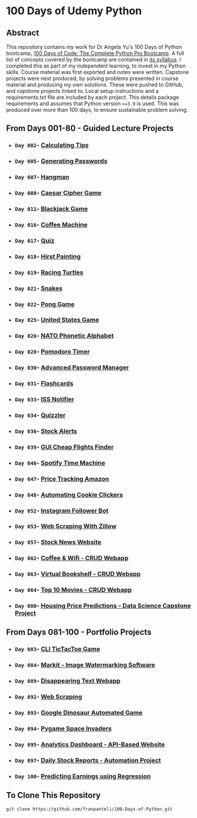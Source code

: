  # 100 Days of Udemy Python 
## Abstract 
This repository contains my work for Dr Angela Yu's 100 Days of Python bootcamp, [100 Days of Code: The Complete Python Pro Bootcamp](https://www.udemy.com/course/100-days-of-code/?kw=100+day&src=sac&couponCode=ACCAGE0923). A full list of concepts covered by the bootcamp are contained in [its syllabus](https://github.com/franpanteli/100-Days-of-Python/blob/main/syllabus.pdf). I completed this as part of my independent learning, to invest in my Python skills. Course material was first exported and notes were written. Capstone projects were next produced, by solving problems presented in course material and producing my own solutions. These were pushed to GitHub, and capstone projects linked to. Local setup instructions and a requirements.txt file are included by each project. This details package requirements and assumes that Python version `>=3.9` is used. This was produced over more than 100 days, to ensure sustainable problem solving.

## From **Days 001-80** - Guided Lecture Projects
- ### `Day 002`- [Calculating Tips](./Days%20001-005/Day_002/)
- ### `Day 005`- [Generating Passwords](./Days%20001-005/Day_005/)
- ### `Day 007`- [Hangman](./Days%20006-010/Day_007/)
- ### `Day 008`- [Caesar Cipher Game](./Days%20006-010/Day_008/)
- ### `Day 011`- [Blackjack Game](./Days%20011-015/Day_011/)
- ### `Day 016`- [Coffee Machine](./Days%20016-020/Day_016/)
- ### `Day 017`- [Quiz](./Days%20016-020/Day_017/)
- ### `Day 018`- [Hirst Painting](./Days%20016-020/Day_018/)
- ### `Day 019`- [Racing Turtles](./Days%20016-020/Day_019/)
- ### `Day 021`- [Snakes](./Days%20021-025/Day_021/)
- ### `Day 022`- [Pong Game](./Days%20021-025/Day_022/)
- ### `Day 025`- [United States Game](./Days%20021-025/Day_025/)
- ### `Day 026`- [NATO Phonetic Alphabet](./Days%20026-030/Day_026/)
- ### `Day 028`- [Pomodoro Timer](./Days%20026-030/Day_028/)
- ### `Day 030`- [Advanced Password Manager](./Days%20026-030/Day_030/)
- ### `Day 031`- [Flashcards](./Days%20031-035/Day_031/)
- ### `Day 033`- [ISS Notifier](./Days%20031-035/Day_033/)
- ### `Day 034`- [Quizzler](./Days%20031-035/Day_034/)
- ### `Day 036`- [Stock Alerts](./Days%20036-040/Day_036/)
- ### `Day 039`- [GUI Cheap Flights Finder](./Days%20036-040/Day_039/)
- ### `Day 046`- [Spotify Time Machine](./Days%20041-046/Day_046/)
- ### `Day 047`- [Price Tracking Amazon](./Days%20047-050/Day_047/)
- ### `Day 048`- [Automating Cookie Clickers](./Days%20047-050/Day_048/)
- ### `Day 052`- [Instagram Follower Bot](./Days%20051-055/Day_052/)
- ### `Day 053`- [Web Scraping With Zillow](./Days%20051-055/Day_053/)
- ### `Day 057`- [Stock News Website](./Days%20056-060/Day_057/)
- ### `Day 062`- [Coffee & Wifi - CRUD Webapp](./Days%20061-065/Day_062/)
- ### `Day 063`- [Virtual Bookshelf - CRUD Webapp](./Days%20061-065/Day_063/)
- ### `Day 064`- [Top 10 Movies - CRUD Webapp](./Days%20061-065/Day_064/)
- ### `Day 080`- [Housing Price Predictions - Data Science Capstone Project](./Days%20076-080/Day_080/)

## From **Days 081-100** - Portfolio Projects
- ### `Day 083`- [CLI TicTacToe Game](./Days%20081-085/Day_083/)
- ### `Day 084`- [Markit - Image Watermarking Software](./Days%20081-085/Day_084/)
- ### `Day 089`- [Disappearing Text Webapp](./Days%20086-090/Day_089/)
- ### `Day 092`- [Web Scraping](./Days%20091-095/Day_092/)
- ### `Day 093`- [Google Dinosaur Automated Game](./Days%20091-095/Day_093/)
- ### `Day 094`- [Pygame Space Invaders](./Days%20091-095/Day_094/)
- ### `Day 095`- [Analytics Dashboard - API-Based Website](./Days%20091-095/Day_095/)
- ### `Day 097`- [Daily Stock Reports - Automation Project](./Days%20096-100/Day_097/)
- ### `Day 100`- [Predicting Earnings using Regression](./Days%20096-100/Day_100/)

## To Clone This Repository 
```
git clone https://github.com/franpanteli/100-Days-of-Python.git
